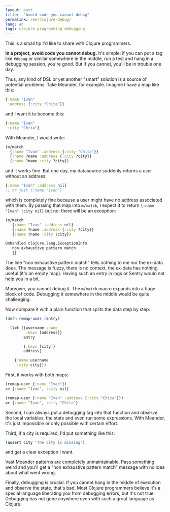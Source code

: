```yaml
---
layout: post
title:  "Avoid code you cannot debug"
permalink: /en/clojure-debug/
lang: en
tags: clojure programming debugging
---
```


This is a small tip I'd like to share with Clojure programmers.

**In a project, avoid code you cannot debug.** It's simple: if you can put a
tag like `#debug` or similar somewhere in the middle, run a test and hang in a
debugging session, you're good. But if you cannot, you'll be in trouble one day.

Thus, any kind of DSL or yet another "smart" solution is a source of potential
problems. Take Meander, for example. Imagine I have a map like this:

~~~clojure
{:name "Ivan"
 :address {:city "Chita"}}
~~~

and I want it to become this:

~~~clojure
{:name "Ivan"
 :city "Chita"}
~~~

With Meander, I would write:

~~~clojure
(m/match
  {:name "Ivan" :address {:city "Chita"}}
  {:name ?name :address {:city ?city}}
  {:name ?name :city ?city})
~~~

and it works fine. But one day, my datasource suddenly returns a user without an
address:

~~~clojure
{:name "Ivan" :address nil}
;; or just {:name "Ivan"}
~~~

which is completely fine because a user might have no address associated with
them. By passing that map into `m/match`, I expect it to return `{:name "Ivan"
:city nil}` but no: there will be an exception:

~~~clojure
(m/match
   {:name "Ivan" :address nil}
   {:name ?name :address {:city ?city}}
   {:name ?name :city ?city})

Unhandled clojure.lang.ExceptionInfo
   non exhaustive pattern match
   {}
~~~

The line "non exhaustive pattern match" tells nothing to me nor the ex-data
does. The message is fuzzy, there is no context, the ex-data has nothing useful
(it's an empty map). Having such an entry in logs or Sentry would not help you
in a bit.

Moreover, you cannot debug it. The `m/match` macro expands into a huge block of
code. Debugging it somewhere in the middle would be quite challenging.

Now compare it with a plain function that splits the data step by step:

~~~clojure
(defn remap-user [entry]

  (let [{username :name
         :keys [address]}
        entry

        {:keys [city]}
        address]

    {:name username
     :city city}))
~~~

First, it works with both maps:

~~~clojure
(remap-user {:name "Ivan"})
=> {:name "Ivan", :city nil}

(remap-user {:name "Ivan" :address {:city "Chita"}})
=> {:name "Ivan", :city "Chita"}
~~~

Second, I can always put a debugging tag into that function and observe the
local variables, the state and even run some expressions. With Meander, it's
just impossible or only possible with certain effort.

Third, if a city is required, I'd put something like this:

~~~clojure
(assert city "The city is missing")
~~~

and get a clear exception I want.

Vast Meander patterns are completely unmaintainable. Pass something weird and
you'll get a "non exhaustive pattern match" message with no idea about what went
wrong.

Finally, debugging is crucial. If you cannot hang in the middle of execution and
observe the state, that's bad. Most Clojure programmers believe it's a special
language liberating you from debugging errors, but it's not true. Debugging has
not gone anywhere even with such a great language as Clojure.
